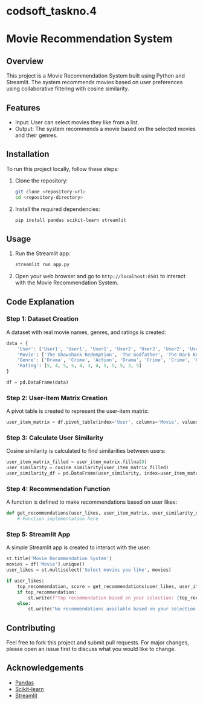 # codsoft_taskno.4
# Movie Recommendation System

## Overview
This project is a Movie Recommendation System built using Python and Streamlit. The system recommends movies based on user preferences using collaborative filtering with cosine similarity.

## Features
- Input: User can select movies they like from a list.
- Output: The system recommends a movie based on the selected movies and their genres.

## Installation
To run this project locally, follow these steps:

1. Clone the repository:
    ```bash
    git clone <repository-url>
    cd <repository-directory>
    ```

2. Install the required dependencies:
    ```bash
    pip install pandas scikit-learn streamlit
    ```

## Usage
1. Run the Streamlit app:
    ```bash
    streamlit run app.py
    ```

2. Open your web browser and go to `http://localhost:8501` to interact with the Movie Recommendation System.

## Code Explanation
### Step 1: Dataset Creation
A dataset with real movie names, genres, and ratings is created:
```python
data = {
    'User': ['User1', 'User1', 'User1', 'User2', 'User2', 'User2', 'User3', 'User3', 'User4', 'User4', 'User4', 'User4'],
    'Movie': ['The Shawshank Redemption', 'The Godfather', 'The Dark Knight', 'The Shawshank Redemption', 'The Godfather', 'Pulp Fiction', 'The Godfather', 'Pulp Fiction', 'The Shawshank Redemption', 'The Dark Knight', 'Pulp Fiction', 'The Lord of the Rings'],
    'Genre': ['Drama', 'Crime', 'Action', 'Drama', 'Crime', 'Crime', 'Crime', 'Crime', 'Drama', 'Action', 'Crime', 'Fantasy'],
    'Rating': [5, 4, 5, 5, 4, 3, 4, 5, 5, 5, 3, 5]
}

df = pd.DataFrame(data)
```

### Step 2: User-Item Matrix Creation
A pivot table is created to represent the user-item matrix:
```python
user_item_matrix = df.pivot_table(index='User', columns='Movie', values='Rating')
```

### Step 3: Calculate User Similarity
Cosine similarity is calculated to find similarities between users:
```python
user_item_matrix_filled = user_item_matrix.fillna(0)
user_similarity = cosine_similarity(user_item_matrix_filled)
user_similarity_df = pd.DataFrame(user_similarity, index=user_item_matrix.index, columns=user_item_matrix.index)
```

### Step 4: Recommendation Function
A function is defined to make recommendations based on user likes:
```python
def get_recommendations(user_likes, user_item_matrix, user_similarity_df, movie_genre):
    # Function implementation here
```

### Step 5: Streamlit App
A simple Streamlit app is created to interact with the user:
```python
st.title('Movie Recommendation System')
movies = df['Movie'].unique()
user_likes = st.multiselect('Select movies you like', movies)

if user_likes:
    top_recommendation, score = get_recommendations(user_likes, user_item_matrix, user_similarity_df, movie_genre)
    if top_recommendation:
        st.write(f"Top recommendation based on your selection: {top_recommendation} (Score: {score})")
    else:
        st.write("No recommendations available based on your selection.")
```

## Contributing
Feel free to fork this project and submit pull requests. For major changes, please open an issue first to discuss what you would like to change.

## Acknowledgements
- [Pandas](https://pandas.pydata.org/)
- [Scikit-learn](https://scikit-learn.org/)
- [Streamlit](https://streamlit.io/)
